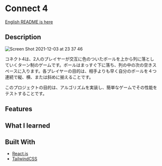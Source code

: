 # Connect 4

[English README is here](https://github.com/tkwonn/computer-builder/blob/main/README.md)

## Description

![Screen Shot 2021-12-03 at 23 37 46](https://user-images.githubusercontent.com/66197642/144702122-7a08068a-4d84-4951-a0ae-25f3db30ee88.png)

コネクト4は、2人のプレイヤーが交互に色のついたボールを上から列に落としていくターン制のゲームです。ボールはまっすぐ下に落ち、列の中の次の空きスペースに入ります。各プレイヤーの目的は、相手よりも早く自分のボールを４つ連続で縦、横、または斜めに揃えることです。
  
このプロジェクトの目的は、アルゴリズムを実装し、簡単なゲームでその性能をテストすることです。


## Features


## What I learned


## Built With

* [React.js](https://reactjs.org/)
* [TailwindCSS](https://tailwindui.com/)


